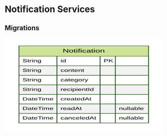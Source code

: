 # Notification Services

## Migrations

<img height='300px' width='100%' alt='...' src='./prisma/ERD.svg'>
